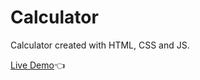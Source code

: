 # Calculator

Calculator created with HTML, CSS and JS.

[Live Demo](https://W-c0ps.github.io/calci/):point_left:

